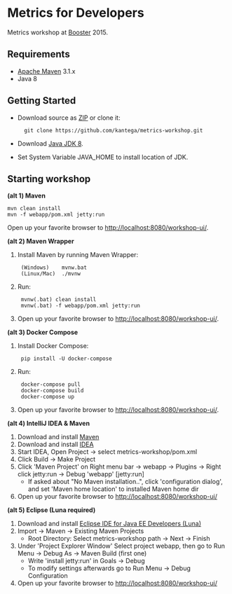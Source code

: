 # Metrics for Developers #

Metrics workshop at [Booster](http://www.boosterconf.no/) 2015.

## Requirements ##

* [Apache Maven](http://maven.apache.org/) 3.1.x
* Java 8

## Getting Started ##

* Download source as [ZIP](https://github.com/kantega/metrics-workshop/archive/master.zip) or clone it:

        git clone https://github.com/kantega/metrics-workshop.git

* Download [Java JDK 8](http://www.oracle.com/technetwork/java/javase/downloads/index.html).
* Set System Variable JAVA_HOME to install location of JDK.

## Starting workshop ##

__(alt 1) Maven__

    mvn clean install
    mvn -f webapp/pom.xml jetty:run

Open up your favorite browser to [http://localhost:8080/workshop-ui/](http://localhost:8080/workshop-ui/).

__(alt 2) Maven Wrapper__

1. Install Maven by running Maven Wrapper:

        (Windows)    mvnw.bat
        (Linux/Mac)  ./mvnw

2. Run:

        mvnw(.bat) clean install
        mvnw(.bat) -f webapp/pom.xml jetty:run

3. Open up your favorite browser to [http://localhost:8080/workshop-ui/](http://localhost:8080/workshop-ui/).

__(alt 3) Docker Compose__

1. Install Docker Compose:

        pip install -U docker-compose

2. Run:

        docker-compose pull
        docker-compose build
        docker-compose up

3. Open up your favorite browser to [http://localhost:8080/workshop-ui/](http://localhost:8080/workshop-ui/).

__(alt 4) IntelliJ IDEA & Maven__

1. Download and install [Maven](https://maven.apache.org/download.html)
2. Download and install [IDEA](https://www.jetbrains.com/idea/download)
3. Start IDEA, Open Project -> select metrics-workshop/pom.xml
4. Click Build -> Make Project
5. Click 'Maven Project' on Right menu bar -> webapp -> Plugins -> Right click jetty:run -> Debug 'webapp' \[jetty:run\]
    * If asked about "No Maven installation..", click 'configuration dialog', and set 'Maven home location' to installed Maven home dir
6. Open up your favorite browser to [http://localhost:8080/workshop-ui/](http://localhost:8080/workshop-ui/)


__(alt 5) Eclipse (Luna required)__

1. Download and install [Eclipse IDE for Java EE Developers (Luna)](https://eclipse.org/downloads/packages/eclipse-ide-java-ee-developers/lunar)
2. Import -> Maven -> Existing Maven Projects
    * Root Directory: Select metrics-workshop path -> Next -> Finish
3. Under 'Project Explorer Window' Select project webapp, then go to Run Menu -> Debug As -> Maven Build (first one)
    * Write 'install jetty:run' in Goals -> Debug
    * To modify settings afterwards go to Run Menu -> Debug Configuration
4. Open up your favorite browser to [http://localhost:8080/workshop-ui/](http://localhost:8080/workshop-ui/)
